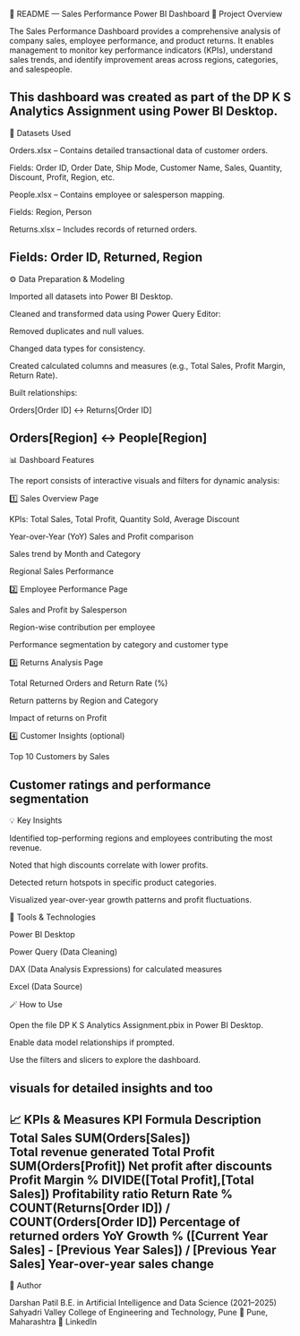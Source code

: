 🧾 README — Sales Performance Power BI Dashboard
📌 Project Overview

The Sales Performance Dashboard provides a comprehensive analysis of company sales, employee performance, and product returns.
It enables management to monitor key performance indicators (KPIs), understand sales trends, and identify improvement areas across regions, categories, and salespeople.

This dashboard was created as part of the DP K S Analytics Assignment using Power BI Desktop.
----------------------------------------------------------------------------------------------------------------------------------------------------------------------------------------------------------------------------------------

📂 Datasets Used

Orders.xlsx – Contains detailed transactional data of customer orders.

Fields: Order ID, Order Date, Ship Mode, Customer Name, Sales, Quantity, Discount, Profit, Region, etc.

People.xlsx – Contains employee or salesperson mapping.

Fields: Region, Person

Returns.xlsx – Includes records of returned orders.

Fields: Order ID, Returned, Region
-----------------------------------------------------------------------------------------------------------------------------------------------------------------------------------------------------------------------------------------------------------------

⚙️ Data Preparation & Modeling

Imported all datasets into Power BI Desktop.

Cleaned and transformed data using Power Query Editor:

Removed duplicates and null values.

Changed data types for consistency.

Created calculated columns and measures (e.g., Total Sales, Profit Margin, Return Rate).

Built relationships:

Orders[Order ID] ↔ Returns[Order ID]

Orders[Region] ↔ People[Region]
------------------------------------------------------------------------------------------------------------------------------------------------------------------------------------------------------------------------------------------------------------

📊 Dashboard Features

The report consists of interactive visuals and filters for dynamic analysis:

1️⃣ Sales Overview Page

KPIs: Total Sales, Total Profit, Quantity Sold, Average Discount

Year-over-Year (YoY) Sales and Profit comparison

Sales trend by Month and Category

Regional Sales Performance

2️⃣ Employee Performance Page

Sales and Profit by Salesperson

Region-wise contribution per employee

Performance segmentation by category and customer type

3️⃣ Returns Analysis Page

Total Returned Orders and Return Rate (%)

Return patterns by Region and Category

Impact of returns on Profit

4️⃣ Customer Insights (optional)

Top 10 Customers by Sales

Customer ratings and performance segmentation
--------------------------------------------------------------------------------------------------------------------------------------------------------------------------------------------------------------------------------------------------------------

💡 Key Insights

Identified top-performing regions and employees contributing the most revenue.

Noted that high discounts correlate with lower profits.

Detected return hotspots in specific product categories.

Visualized year-over-year growth patterns and profit fluctuations.

🧠 Tools & Technologies

Power BI Desktop

Power Query (Data Cleaning)

DAX (Data Analysis Expressions) for calculated measures

Excel (Data Source)

🪄 How to Use

Open the file DP K S Analytics Assignment.pbix in Power BI Desktop.

Enable data model relationships if prompted.

Use the filters and slicers to explore the dashboard.

visuals for detailed insights and too
----------------------------------------------------------------------------------------------------------------------------------------------------------------------------------------------------------------
📈 KPIs & Measures
KPI	Formula	Description
Total Sales	SUM(Orders[Sales])	
Total revenue generated
Total Profit	SUM(Orders[Profit])	Net profit after discounts
Profit Margin %	DIVIDE([Total Profit],[Total Sales])	Profitability ratio
Return Rate %	COUNT(Returns[Order ID]) / COUNT(Orders[Order ID])	Percentage of returned orders
YoY Growth %	([Current Year Sales] - [Previous Year Sales]) / [Previous Year Sales]	Year-over-year sales change
------------------------------------------------------------------------------------------------------------------------------------------------------------------------------------------------------------------------
👤 Author

Darshan Patil
B.E. in Artificial Intelligence and Data Science (2021–2025)
Sahyadri Valley College of Engineering and Technology, Pune
📍 Pune, Maharashtra
🔗 LinkedIn
